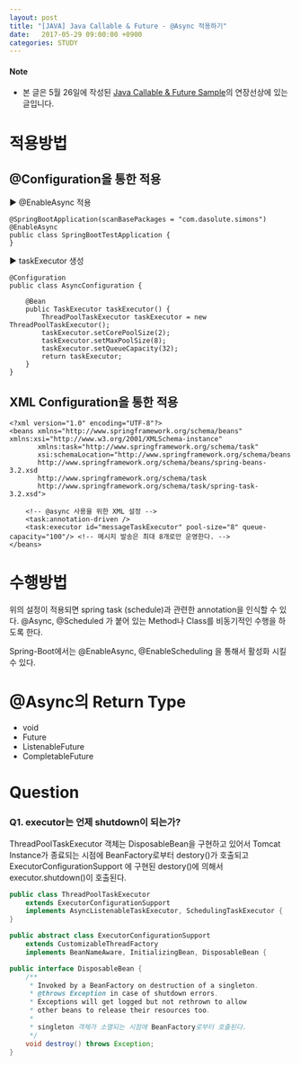 ```yaml
---
layout: post
title: "[JAVA] Java Callable & Future - @Async 적용하기"
date:   2017-05-29 09:00:00 +0900
categories: STUDY
---
```


#### Note
 - 본 글은 5월 26일에 작성된 [Java Callable & Future Sample](http://simongs.github.io/java/2017/05/26/JAVA-Java-Callable-&-Future-Sample.html)의 연장선상에 있는 글입니다.

# 적용방법

## @Configuration을 통한 적용
▶ @EnableAsync 적용 
~~~
@SpringBootApplication(scanBasePackages = "com.dasolute.simons")
@EnableAsync
public class SpringBootTestApplication {
}
~~~

▶ taskExecutor 생성
~~~
@Configuration
public class AsyncConfiguration {

    @Bean
    public TaskExecutor taskExecutor() {
        ThreadPoolTaskExecutor taskExecutor = new ThreadPoolTaskExecutor();
        taskExecutor.setCorePoolSize(2);
        taskExecutor.setMaxPoolSize(8);
        taskExecutor.setQueueCapacity(32);
        return taskExecutor;
    }
}
~~~

## XML Configuration을 통한 적용

~~~
<?xml version="1.0" encoding="UTF-8"?>
<beans xmlns="http://www.springframework.org/schema/beans" xmlns:xsi="http://www.w3.org/2001/XMLSchema-instance"
       xmlns:task="http://www.springframework.org/schema/task"
       xsi:schemaLocation="http://www.springframework.org/schema/beans
       http://www.springframework.org/schema/beans/spring-beans-3.2.xsd
       http://www.springframework.org/schema/task
       http://www.springframework.org/schema/task/spring-task-3.2.xsd">

    <!-- @async 사용을 위한 XML 설정 -->
    <task:annotation-driven />
    <task:executor id="messageTaskExecutor" pool-size="8" queue-capacity="100"/> <!-- 메시지 발송은 최대 8개로만 운영한다. -->
</beans>
~~~

# 수행방법
위의 설정이 적용되면 spring task (schedule)과 관련한 annotation을 인식할 수 있다.
@Async, @Scheduled 가 붙어 있는 Method나 Class를 비동기적인 수행을 하도록 한다.

Spring-Boot에서는 @EnableAsync, @EnableScheduling 을 통해서 활성화 시킬 수 있다.

# @Async의 Return Type
 - void
 - Future<T>
 - ListenableFuture<T>
 - CompletableFuture<T>

# Question

### Q1. executor는 언제 shutdown이 되는가?

ThreadPoolTaskExecutor 객체는 DisposableBean을 구현하고 있어서 Tomcat Instance가 종료되는 시점에 
BeanFactory로부터 destory()가 호출되고 ExecutorConfigurationSupport 에 구현된 destory()에 의해서 
executor.shutdown()이 호출된다.

~~~java
public class ThreadPoolTaskExecutor 
    extends ExecutorConfigurationSupport 
    implements AsyncListenableTaskExecutor, SchedulingTaskExecutor {
}
~~~

~~~java
public abstract class ExecutorConfigurationSupport 
    extends CustomizableThreadFactory 
    implements BeanNameAware, InitializingBean, DisposableBean {
~~~

~~~java
public interface DisposableBean {
	/**
	 * Invoked by a BeanFactory on destruction of a singleton.
	 * @throws Exception in case of shutdown errors.
	 * Exceptions will get logged but not rethrown to allow
	 * other beans to release their resources too.
     *
     * singleton 객체가 소멸되는 시점에 BeanFactory로부터 호출된다.
	 */
	void destroy() throws Exception;
}
~~~